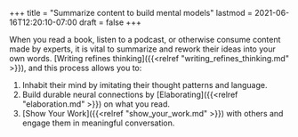 +++
title = "Summarize content to build mental models"
lastmod = 2021-06-16T12:20:10-07:00
draft = false
+++

When you read a book, listen to a podcast, or otherwise consume content made by experts, it is vital to summarize and rework their ideas into your own words. [Writing refines thinking]({{<relref "writing_refines_thinking.md" >}}), and this process allows you to:

1.  Inhabit their mind by imitating their thought patterns and language.
2.  Build durable neural connections by [Elaborating]({{<relref "elaboration.md" >}}) on what you read.
3.  [Show Your Work]({{<relref "show_your_work.md" >}}) with others and engage them in meaningful conversation.